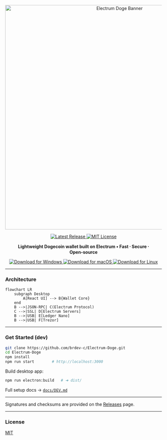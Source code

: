 <p align="center">
  <img src="https://github.com/user-attachments/assets/27f58820-f2c3-42af-9b60-a0653a156c8a" width="720" alt="Electrum Doge Banner"/>
</p>

<p align="center">
  <a href="https://github.com/brdev-c/Electrum-Doge/releases/latest">
    <img src="https://img.shields.io/github/v/release/brdev-c/Electrum-Doge?include_prereleases&style=for-the-badge" alt="Latest Release"/>
  </a>
  <a href="LICENSE">
    <img src="https://img.shields.io/badge/license-MIT-green.svg?style=for-the-badge" alt="MIT License"/>
  </a>
</p>

<p align="center"><b>Lightweight Dogecoin wallet built on Electrum • Fast ⸱ Secure ⸱ Open‑source</b></p>



<p align="center">
  <a href="https://github.com/brdev-c/Electrum-Doge/releases/download/v.1.4.2/electrum-doge-1.4.2.exe">
    <img src="https://img.shields.io/badge/Windows‑x64‑EXE-0078D6?logo=windows&logoColor=white&style=for-the-badge" alt="Download for Windows"/>
  </a>
  <a href="https://github.com/brdev-c/Electrum-Doge/releases/download/v.1.4.2/electrum-doge-1.4.2.dmg">
    <img src="https://img.shields.io/badge/macOS‑Universal‑DMG-000000?logo=apple&logoColor=white&style=for-the-badge" alt="Download for macOS"/>
  </a>
  <a href="https://github.com/brdev-c/Electrum-Doge/releases/download/v.1.4.2/electrum-doge-1.4.2.AppImage">
    <img src="https://img.shields.io/badge/Linux‑AppImage-FCC624?logo=linux&logoColor=black&style=for-the-badge" alt="Download for Linux"/>
  </a>
</p>

---


### Architecture

```mermaid
flowchart LR
    subgraph Desktop
        A[React UI] --> B{Wallet Core}
    end
    B -->|JSON‑RPC| C(Electrum Protocol)
    C -->|SSL| D[Electrum Servers]
    B -->|USB| E[Ledger Nano]
    B -->|USB| F[Trezor]
```

---

### Get Started (dev)

```bash
git clone https://github.com/brdev-c/Electrum-Doge.git
cd Electrum-Doge
npm install
npm run start        # http://localhost:3000
```

Build desktop app:

```bash
npm run electron:build   # ➜ dist/
```

Full setup docs → [`docs/DEV.md`](docs/DEV.md)

---


Signatures and checksums are provided on the [Releases](https://github.com/brdev-c/Electrum-Doge/releases) page.

---

### License

[MIT](LICENSE)
